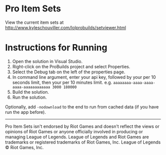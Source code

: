 # Pro Item Sets

View the current item sets at
http://www.kyleschouviller.com/lolprobuilds/setviewer.html

# Instructions for Running

1. Open the solution in Visual Studio.
2. Right-click on the ProBuilds project and select Properties.
3. Select the Debug tab on the left of the properties page.
4. In command line argument, enter your api key, followed by your per 10 seconds limit, then your per 10 minutes limit. e.g. `aaaaaaaa-aaaa-aaaa-aaaa-aaaaaaaaaaaa 3000 180000`
5. Build the solution.
6. Run the solution.

Optionally, add `-nodownload` to the end to run from cached data (if you have run the app before).

---

Pro Item Sets isn't endorsed by Riot Games and doesn't reflect the views or opinions of Riot Games or anyone officially involved in producing or managing League of Legends. League of Legends and Riot Games are trademarks or registered trademarks of Riot Games, Inc. League of Legends © Riot Games, Inc.
